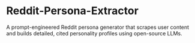 # Reddit-Persona-Extractor
A prompt-engineered Reddit persona generator that scrapes user content and builds detailed, cited personality profiles using open-source LLMs.
